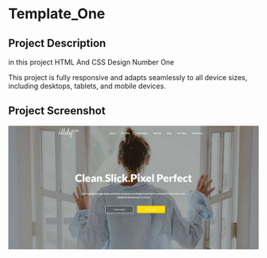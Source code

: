 # Template_One
<h2>
<h2>Project Description</h2>
<p>in this project HTML And CSS Design Number One</p>
<p>This project is fully responsive and adapts seamlessly to all device sizes, including desktops, tablets, and mobile devices.</p>


<h2>Project Screenshot</h2>

<img src="./images/GitHub.png">
